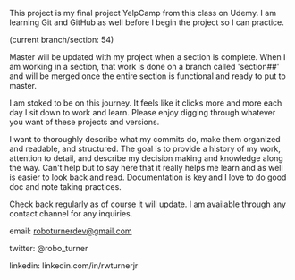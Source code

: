 This project is my final project YelpCamp from this class on Udemy. I am learning Git and GitHub as well before I begin the project so I can practice.

(current branch/section: 54)

Master will be updated with my project when a section is complete. When I am working in a section, that work is done on a branch called 'section##' and will be merged once the entire section is functional and ready to put to master.

I am stoked to be on this journey. It feels like it clicks more and more each day I sit down to work and learn. Please enjoy digging through whatever you want of these projects and versions.

I want to thoroughly describe what my commits do, make them organized and readable, and structured. The goal is to provide a history of my work, attention to detail, and describe my decision making and knowledge along the way. Can't help but to say here that it really helps me learn and as well is easier to look back and read. Documentation is key and I love to do good doc and note taking practices.

Check back regularly as of course it will update. I am available through any contact channel for any inquiries. 

email: roboturnerdev@gmail.com

twitter: @robo_turner

linkedin: linkedin.com/in/rwturnerjr
